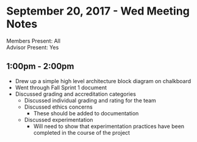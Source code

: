 # September 20, 2017 - Wed Meeting Notes

Members Present: All  
Advisor Present: Yes

## 1:00pm - 2:00pm

- Drew up a simple high level architecture block diagram on chalkboard
- Went through Fall Sprint 1 document
- Discussed grading and accreditation categories
    - Discussed individual grading and rating for the team
    - Discussed ethics concerns
        - These should be added to documentation
    - Discussed experimentation
        - Will need to show that experimentation practices have been completed in the course of the project